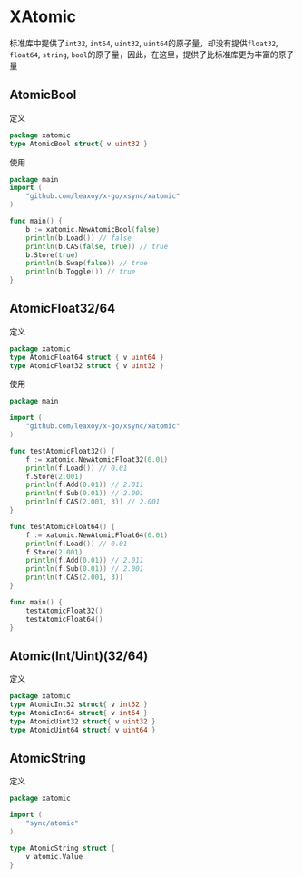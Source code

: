 # XAtomic
标准库中提供了`int32`, `int64`, `uint32`, `uint64`的原子量，却没有提供`float32`, `float64`, `string`, `bool`的原子量，因此，在这里，提供了比标准库更为丰富的原子量

## AtomicBool
定义
```go
package xatomic
type AtomicBool struct{ v uint32 }
```
使用
```go
package main
import (
    "github.com/leaxoy/x-go/xsync/xatomic"
)

func main() {
    b := xatomic.NewAtomicBool(false)
    println(b.Load()) // false
    println(b.CAS(false, true)) // true
    b.Store(true)
    println(b.Swap(false)) // true
    println(b.Toggle()) // true
}
```
## AtomicFloat32/64
定义
```go
package xatomic
type AtomicFloat64 struct {	v uint64 }
type AtomicFloat32 struct { v uint32 }
```
使用
```go
package main

import (
    "github.com/leaxoy/x-go/xsync/xatomic"
)

func testAtomicFloat32() {
    f := xatomic.NewAtomicFloat32(0.01)
    println(f.Load()) // 0.01
    f.Store(2.001)
    println(f.Add(0.01)) // 2.011
    println(f.Sub(0.01)) // 2.001
    println(f.CAS(2.001, 3)) // 2.001
}

func testAtomicFloat64() {
    f := xatomic.NewAtomicFloat64(0.01)
    println(f.Load()) // 0.01
    f.Store(2.001)
    println(f.Add(0.01)) // 2.011
    println(f.Sub(0.01)) // 2.001
    println(f.CAS(2.001, 3))
}

func main() {
    testAtomicFloat32()
    testAtomicFloat64()
}
```
## Atomic(Int/Uint)(32/64)
定义
```go
package xatomic
type AtomicInt32 struct{ v int32 }
type AtomicInt64 struct{ v int64 }
type AtomicUint32 struct{ v uint32 }
type AtomicUint64 struct{ v uint64 }
```

## AtomicString
定义
```go
package xatomic

import (
    "sync/atomic"
)

type AtomicString struct {
	v atomic.Value
}
```
